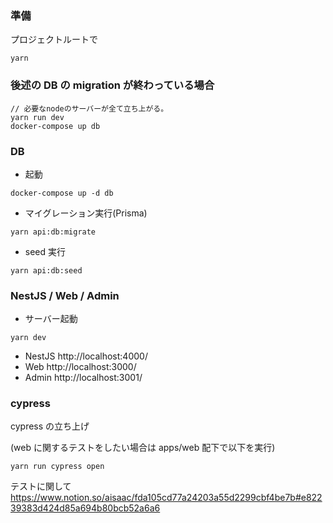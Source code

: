 ### 準備

プロジェクトルートで

```
yarn
```

### 後述の DB の migration が終わっている場合

```
// 必要なnodeのサーバーが全て立ち上がる。
yarn run dev
docker-compose up db
```

### DB

- 起動

```
docker-compose up -d db
```

- マイグレーション実行(Prisma)

```
yarn api:db:migrate
```

- seed 実行

```
yarn api:db:seed
```

### NestJS / Web / Admin

- サーバー起動

```
yarn dev
```

- NestJS
  http://localhost:4000/
- Web
  http://localhost:3000/
- Admin
  http://localhost:3001/

### cypress

cypress の立ち上げ

(web に関するテストをしたい場合は apps/web 配下で以下を実行)

```
yarn run cypress open
```

テストに関して
https://www.notion.so/aisaac/fda105cd77a24203a55d2299cbf4be7b#e82239383d424d85a694b80bcb52a6a6
